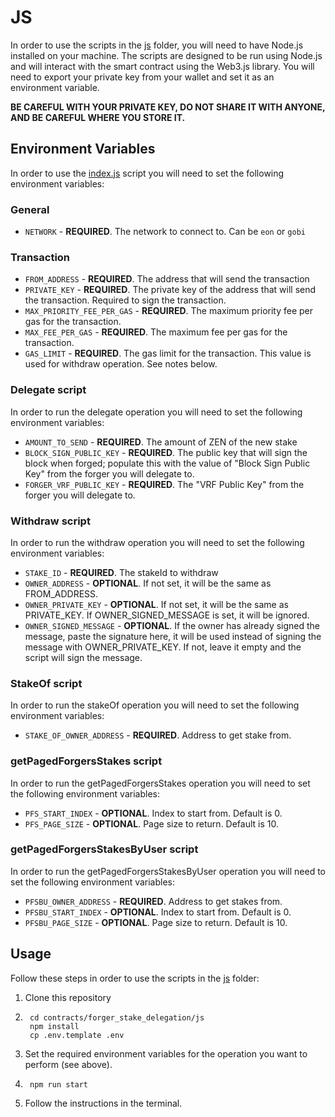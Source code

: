 # JS

In order to use the scripts in the [js](../js) folder, you will need to have Node.js installed on your machine.
The scripts are designed to be run using Node.js and will interact with the smart contract using the Web3.js library.
You will need to export your private key from your wallet and set it as an environment variable.

**BE CAREFUL WITH YOUR PRIVATE KEY, DO NOT SHARE IT WITH ANYONE, AND BE CAREFUL WHERE YOU STORE IT.**

## Environment Variables

In order to use the [index.js](../js/src/index.js) script you will need to set the following environment variables: 

### General
- `NETWORK` - **REQUIRED**. The network to connect to. Can be `eon` or `gobi`

### Transaction
- `FROM_ADDRESS` - **REQUIRED**. The address that will send the transaction
- `PRIVATE_KEY` - **REQUIRED**. The private key of the address that will send the transaction. Required to sign the transaction.
- `MAX_PRIORITY_FEE_PER_GAS` - **REQUIRED**. The maximum priority fee per gas for the transaction.
- `MAX_FEE_PER_GAS` - **REQUIRED**. The maximum fee per gas for the transaction.
- `GAS_LIMIT` - **REQUIRED**. The gas limit for the transaction. This value is used for withdraw operation. See notes below.

### Delegate script
In order to run the delegate operation you will need to set the following environment variables:
- `AMOUNT_TO_SEND` - **REQUIRED**. The amount of ZEN of the new stake
- `BLOCK_SIGN_PUBLIC_KEY` - **REQUIRED**. The public key that will sign the block when forged; populate this with the value of "Block Sign Public Key" from the forger you will delegate to.
- `FORGER_VRF_PUBLIC_KEY` - **REQUIRED**. The "VRF Public Key" from the forger you will delegate to.

### Withdraw script
In order to run the withdraw operation you will need to set the following environment variables:
- `STAKE_ID` - **REQUIRED**. The stakeId to withdraw
- `OWNER_ADDRESS` -  **OPTIONAL**. If not set, it will be the same as FROM_ADDRESS.
- `OWNER_PRIVATE_KEY` - **OPTIONAL**. If not set, it will be the same as PRIVATE_KEY. If OWNER_SIGNED_MESSAGE is set, it will be ignored.
- `OWNER_SIGNED_MESSAGE` - **OPTIONAL**. If the owner has already signed the message, paste the signature here, it will be used instead of signing the message with OWNER_PRIVATE_KEY. If not, leave it empty and the script will sign the message.

### StakeOf script
In order to run the stakeOf operation you will need to set the following environment variables:
- `STAKE_OF_OWNER_ADDRESS` - **REQUIRED**. Address to get stake from.

### getPagedForgersStakes script
In order to run the getPagedForgersStakes operation you will need to set the following environment variables:
- `PFS_START_INDEX` - **OPTIONAL**. Index to start from. Default is 0.
- `PFS_PAGE_SIZE` - **OPTIONAL**. Page size to return. Default is 10.

### getPagedForgersStakesByUser script
In order to run the getPagedForgersStakesByUser operation you will need to set the following environment variables:
- `PFSBU_OWNER_ADDRESS` - **REQUIRED**. Address to get stakes from.
- `PFSBU_START_INDEX` - **OPTIONAL**. Index to start from. Default is 0.
- `PFSBU_PAGE_SIZE` - **OPTIONAL**. Page size to return. Default is 10.

## Usage

Follow these steps in order to use the scripts in the [js](../js) folder:
1. Clone this repository
2. ```shell
    cd contracts/forger_stake_delegation/js
    npm install
    cp .env.template .env
    ```
3. Set the required environment variables for the operation you want to perform (see above).
4. ```shell
    npm run start
    ```
5. Follow the instructions in the terminal.
